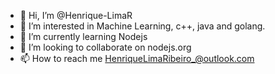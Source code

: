 - 👋 Hi, I’m @Henrique-LimaR
- 👀 I’m interested in Machine Learning, c++, java and golang.
- 🌱 I’m currently learning Nodejs
- 💞️ I’m looking to collaborate on nodejs.org
- 📫 How to reach me HenriqueLimaRibeiro_@outlook.com

<!---
Henrique-LimaR/Henrique-LimaR is a ✨ special ✨ repository because its `README.md` (this file) appears on your GitHub profile.
You can click the Preview link to take a look at your changes.
--->
